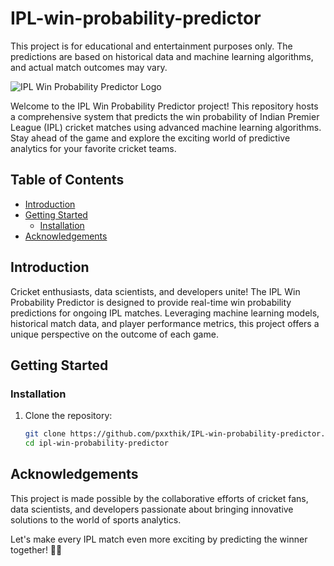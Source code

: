 # IPL-win-probability-predictor
This project is for educational and entertainment purposes only. The predictions are based on historical data and machine learning algorithms, and actual match outcomes may vary.

![IPL Win Probability Predictor Logo](https://i.ytimg.com/vi/Ok_zkfWC0gI/hq720.jpg?sqp=-oaymwEcCNAFEJQDSFXyq4qpAw4IARUAAIhCGAFwAcABBg==&rs=AOn4CLB8U3hJtojeKVmbU1NDQoqh6esjRA)

Welcome to the IPL Win Probability Predictor project! This repository hosts a comprehensive system that predicts the win probability of Indian Premier League (IPL) cricket matches using advanced machine learning algorithms. Stay ahead of the game and explore the exciting world of predictive analytics for your favorite cricket teams.

## Table of Contents

- [Introduction](#introduction)
- [Getting Started](#getting-started)
  - [Installation](#installation)
- [Acknowledgements](#acknowledgements)

## Introduction

Cricket enthusiasts, data scientists, and developers unite! The IPL Win Probability Predictor is designed to provide real-time win probability predictions for ongoing IPL matches. Leveraging machine learning models, historical match data, and player performance metrics, this project offers a unique perspective on the outcome of each game.

## Getting Started

### Installation

1. Clone the repository:

    ```bash
    git clone https://github.com/pxxthik/IPL-win-probability-predictor.git
    cd ipl-win-probability-predictor
    ```

## Acknowledgements

This project is made possible by the collaborative efforts of cricket fans, data scientists, and developers passionate about bringing innovative solutions to the world of sports analytics.

Let's make every IPL match even more exciting by predicting the winner together! 🎉🏏
